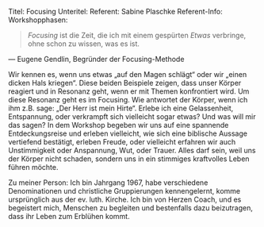 Titel: Focusing
Unteritel: 
Referent: Sabine Plaschke
Referent-Info: 
Workshopphasen: 

> *Focusing* ist die Zeit, die ich mit einem gespürten *Etwas* verbringe,  ohne schon zu wissen, was es ist.

— Eugene Gendlin, Begründer der Focusing-Methode

Wir kennen es, wenn uns etwas „auf den Magen schlägt“ oder wir „einen dicken Hals kriegen“. Diese beiden Beispiele zeigen, dass unser Körper reagiert und in Resonanz geht, wenn er mit Themen konfrontiert wird. Um diese Resonanz geht es im Focusing. Wie antwortet der Körper, wenn ich ihm z.B. sage: „Der Herr ist mein Hirte“. Erlebe ich eine Gelassenheit, Entspannung, oder verkrampft sich vielleicht sogar etwas? Und was will mir das sagen? In dem Workshop begeben wir uns auf eine spannende Entdeckungsreise und erleben vielleicht, wie sich eine biblische Aussage vertiefend bestätigt, erleben Freude, oder vielleicht erfahren wir auch Unstimmigkeit oder Anspannung, Wut, oder Trauer. Alles darf sein, weil uns der Körper nicht schaden, sondern uns in ein stimmiges kraftvolles Leben führen möchte.

Zu meiner Person: Ich bin Jahrgang 1967, habe verschiedene Denominationen und christliche Gruppierungen kennengelernt, komme ursprünglich aus der ev. luth. Kirche. Ich bin von Herzen Coach, und es begeistert mich, Menschen zu begleiten und bestenfalls dazu beizutragen, dass ihr Leben zum Erblühen kommt.

